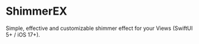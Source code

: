 # ShimmerEX
Simple, effective and customizable shimmer effect for your Views (SwiftUI 5+ / iOS 17+).
